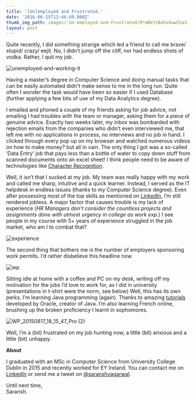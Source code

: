 ```yaml
---
title: '[Un]employed and Frustrated.'
date: '2016-06-15T12:46:49.000Z'
thumb_img_path: images/-Un-employed-and-Frustrated/0*mBkYzBahs8wwSSa3..jpg
layout: post
---
```

Quite recently, I did something strange which led a friend to call me brave/ stupid/ crazy/ eejit. No, I didn’t jump off the cliff, nor had endless shots of vodka. Rather, I quit my job.

![unemployed-and-working-it](/images/-Un-employed-and-Frustrated/0*mBkYzBahs8wwSSa3..jpg)

Having a master’s degree in Computer Science and doing manual tasks that can be easily automated didn’t make sense to me in the long run. Quite often I wonder the task would have been so easier if I used Database (further applying a few bits of use of my Data Analytics degree).

I emailed and phoned a couple of my friends asking for job advice, not emailing I had troubles with the team or manager, asking them for a piece of genuine advice. Exactly two weeks later, my inbox was bombarded with rejection emails from the companies who didn’t even interviewed me, that left me with no applications in process, no interviews and no job in hand. I clicked through every pop up on my browser and watched numerous videos on how to make money? but all in vain. The only thing I got was a so-called ‘Data Entry’ job that pays less than a bottle of water to copy down stuff from scanned documents onto an excel sheet! I think people need to be aware of technologies like [Character Recognition](http://www.makeuseof.com/tag/top-5-free-ocr-software-tools-to-convert-your-images-into-text-nb/).

Well, it isn’t that I sucked at my job. My team was really happy with my work and called me sharp, intuitive and a quick learner. Instead, I served as the IT helpdesk in endless issues (thanks to my Computer Science degree). Even after possessing most of the top skills as mentioned on [LinkedIn](https://blog.linkedin.com/2016/01/12/the-25-skills-that-can-get-you-hired-in-2016), I’m still rendered jobless. A major factor that causes trouble is my lack of experience (*HR Managers don’t consider the countless projects and assignments done with utmost urgency in college as work exp*.) I see people in my course with 5+ years of experience struggled in the job market, who am I to combat that?

![experience](/images/-Un-employed-and-Frustrated/0*zUdPu2bnH-NVUe2F.jpg)

The second thing that bothers me is the number of employers sponsoring work permits. I’d rather disbelieve this headline now.

![wp](/images/-Un-employed-and-Frustrated/0*fD5Jl6Foc8W4i5XK.png)

Sitting idle at home with a coffee and PC on my desk, writing off my motivation for the jobs I’d love to work for, as I did in university (presentations in t-shirt were the norm, see below) Well, this has its own perks. I’m learning Java programming (again). Thanks to amazing [tutorials](https://docs.oracle.com/javase/tutorial/) developed by Oracle, creator of Java. I’m also learning French online, brushing up the broken proficiency I learnt in sophomores.

![WP_20150817_18_15_47_Pro (2)](/images/-Un-employed-and-Frustrated/0*bkf5wEyvDPkK4G_r..jpg)

Well, I’m a (bit) frustrated on my job hunting now, a little (bit) anxious and a little (bit) unhappy.

**About**

I graduated with an MSc in Computer Science from University College Dublin in 2015 and recently worked for EY Ireland. You can contact me on [LinkedIn](https://ie.linkedin.com/in/saranshagarwal) or send me a tweet on [@saranshvagarwal](https://twitter.com/SaranshVAgarwal).

Until next time,  
Saransh.
